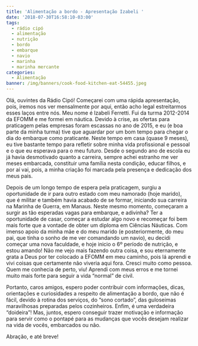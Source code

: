 ```yaml
---
title: 'Alimentação a bordo - Apresentação Izabeli '
date: '2018-07-30T16:58:10-03:00'
tags:
  - rádio cipó
  - alimentação
  - nutrição
  - bordo
  - embarque
  - navio
  - marinha
  - marinha mercante
categories:
  - Alimentação
banner: /img/banners/cook-food-kitchen-eat-54455.jpeg
---
```

Olá, ouvintes da Rádio Cipó! Começarei com uma rápida apresentação, pois, iremos nos ver mensalmente por aqui, então acho legal estreitarmos esses laços entre nós. Meu nome é Izabeli Ferretti. Fui da turma 2012-2014 da EFOMM e me formei em náutica. Devido à crise, as ofertas para praticagem pelas empresas foram escassas no ano de 2015, e eu (e boa parte da minha turma) tive que aguardar por um bom tempo para chegar o dia do embarque como praticante. Neste tempo em casa (quase 9 meses), eu tive bastante tempo para refletir sobre minha vida profissional e pessoal e o que eu esperava para o meu futuro. Desde o segundo ano de escola eu já havia desmotivado quanto a carreira, sempre achei estranho me ver meses embarcada, constituir uma família nesta condição, educar filhos, e por aí vai, pois, a minha criação foi marcada pela presença e dedicação dos meus pais.

Depois de um longo tempo de espera pela praticagem, surgiu a oportunidade de ir para outro estado com meu namorado (hoje marido), que é militar e também havia acabado de se formar, iniciando sua carreira na Marinha de Guerra, em Manaus. Neste mesmo momento, começaram a surgir as tão esperadas vagas para embarque, e adivinha? Ter a oportunidade de casar, começar a estudar algo novo e recomeçar foi bem mais forte que a vontade de obter um diploma em Ciências Náuticas. Com imenso apoio da minha mãe e do meu marido (e posteriormente, do meu pai, que tinha o sonho de me ver comandando um navio), eu decidi começar uma nova faculdade, e hoje inicio o 6º período de nutrição, e estou amando! Não me vejo mais fazendo outra coisa, e sou eternamente grata a Deus por ter colocado a EFOMM em meu caminho, pois lá aprendi e vivi coisas que certamente não viveria aqui fora. Cresci muito como pessoa. Quem me conhecia de perto, viu! Aprendi com meus erros e me tornei muito mais forte para seguir a vida “normal” de civil. 

Portanto, caros amigos, espero poder contribuir com informações, dicas, orientações e curiosidades a respeito de alimentação a bordo, que não é fácil, devido à rotina dos serviços, do “sono cortado”, das guloseimas maravilhosas preparadas pelos cozinheiros. Enfim, é uma verdadeira “doideira”! Mas, juntos, espero conseguir trazer motivação e informação para servir como o pontapé para as mudanças que vocês desejam realizar na vida de vocês, embarcados ou não.

Abração, e até breve!
